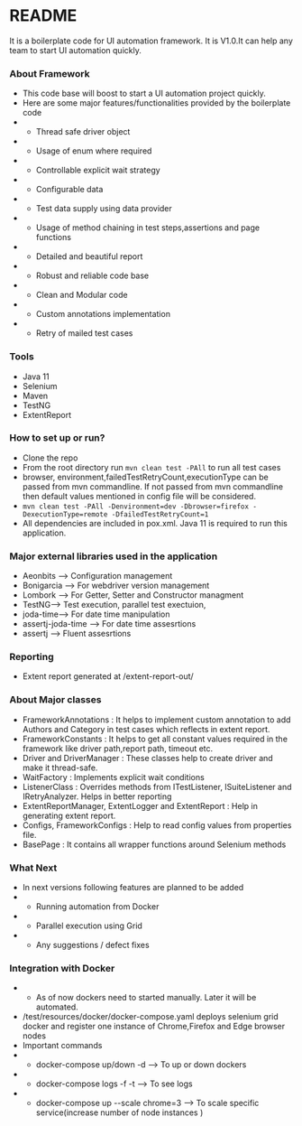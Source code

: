 # README #

It is a boilerplate code for UI automation framework. It is V1.0.It can help any team to start UI automation quickly. 

### About Framework ###
* This code base will boost to start a UI automation project quickly.
* Here are some major features/functionalities provided by the boilerplate code
* * Thread safe driver object
* * Usage of enum where required
* * Controllable explicit wait strategy
* * Configurable data
* * Test data supply using data provider
* * Usage of method chaining in test steps,assertions and page functions
* * Detailed and beautiful report
* * Robust and reliable code base
* * Clean and Modular code
* * Custom annotations implementation
* * Retry of mailed test cases

### Tools ###
* Java 11
* Selenium
* Maven
* TestNG
* ExtentReport

### How to set up or run? ###
* Clone the repo
* From the root directory run `mvn clean test -PAll` to run all test cases
* browser, environment,failedTestRetryCount,executionType can be passed from mvn commandline. If not passed from mvn
commandline then default values mentioned in config file will be considered.
* `mvn clean test -PAll -Denvironment=dev -Dbrowser=firefox -DexecutionType=remote -DfailedTestRetryCount=1`
* All dependencies are included in pox.xml. Java 11 is required to run this application.

### Major external libraries used in the application ###
* Aeonbits --> Configuration management
* Bonigarcia --> For webdriver version management
* Lombork --> For Getter, Setter and Constructor managment
* TestNG--> Test execution, parallel test exectuion,
* joda-time--> For date time manipulation
* assertj-joda-time --> For date time assesrtions
* assertj --> Fluent assesrtions


### Reporting ###
* Extent report generated at /extent-report-out/

### About Major classes ###
* FrameworkAnnotations : It helps to implement custom annotation to add Authors and Category in test cases which reflects in extent report.
* FrameworkConstants : It helps to get all constant values required in the framework like driver path,report path, timeout etc.
* Driver and DriverManager : These classes help to create driver and make it thread-safe.
* WaitFactory : Implements explicit wait conditions 
* ListenerClass : Overrides methods from ITestListener, ISuiteListener and IRetryAnalyzer. Helps in better reporting
* ExtentReportManager, ExtentLogger and ExtentReport : Help in generating extent report.
* Configs, FrameworkConfigs : Help to read config values from properties file. 
* BasePage : It contains all wrapper functions around Selenium methods  

### What Next ###
* In next versions following features are planned to be added
* * Running automation from Docker
* * Parallel execution using Grid
* * Any suggestions / defect fixes



### Integration with Docker ###
* * As of now dockers need to started manually. Later it will be automated.
*  /test/resources/docker/docker-compose.yaml deploys selenium grid docker and register one instance of Chrome,Firefox and Edge browser nodes
* Important commands 
* * docker-compose up/down -d --> To up or down dockers
* * docker-compose logs -f -t  --> To see logs
* * docker-compose up --scale chrome=3 --> To scale specific service(increase number of node instances )


